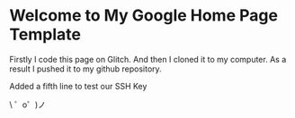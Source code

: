 Welcome to My Google Home Page Template
=================
Firstly I code this page on Glitch. And then I cloned it to my computer. 
As a result I pushed it to my github repository.

Added a fifth line to test our SSH Key

\ ゜o゜)ノ

